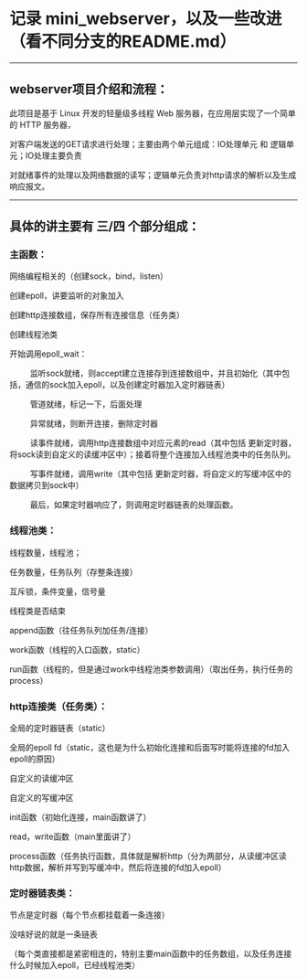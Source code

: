 # 记录 mini_webserver，以及一些改进（看不同分支的README.md）

--------------------------------------------------------------------
## webserver项目介绍和流程：

 此项目是基于 Linux 开发的轻量级多线程 Web 服务器，在应用层实现了一个简单的 HTTP 服务器，
 
 对客户端发送的GET请求进行处理；主要由两个单元组成：IO处理单元 和 逻辑单元；IO处理主要负责
 
 对就绪事件的处理以及网络数据的读写；逻辑单元负责对http请求的解析以及生成响应报文。
 
--------------------------------------------------------------------

## 具体的讲主要有 三/四 个部分组成：

### 主函数：

网络编程相关的（创建sock，bind，listen）

创建epoll，讲要监听的对象加入

创建http连接数组，保存所有连接信息（任务类）

创建线程池类

开始调用epoll_wait：

&emsp; &emsp; 监听sock就绪，则accept建立连接存到连接数组中，并且初始化（其中包括，通信的sock加入epoll，以及创建定时器加入定时器链表）

&emsp; &emsp; 管道就绪，标记一下，后面处理

&emsp; &emsp; 异常就绪，则断开连接，删除定时器

&emsp; &emsp; 读事件就绪，调用http连接数组中对应元素的read（其中包括 更新定时器，将sock读到自定义的读缓冲区中）；接着将整个连接加入线程池类中的任务队列。

&emsp; &emsp; 写事件就绪，调用write（其中包括 更新定时器，将自定义的写缓冲区中的数据拷贝到sock中）

&emsp; &emsp; 最后，如果定时器响应了，则调用定时器链表的处理函数。


### 线程池类：

线程数量，线程池；

任务数量，任务队列（存整条连接）

互斥锁，条件变量，信号量

线程类是否结束

append函数（往任务队列加任务/连接）

work函数（线程的入口函数，static）

run函数（线程的，但是通过work中线程池类参数调用）（取出任务，执行任务的process）


### http连接类（任务类）：

全局的定时器链表（static）

全局的epoll fd（static，这也是为什么初始化连接和后面写时能将连接的fd加入epoll的原因）

自定义的读缓冲区

自定义的写缓冲区

init函数（初始化连接，main函数讲了）

read，write函数（main里面讲了）

process函数（任务执行函数，具体就是解析http（分为两部分，从读缓冲区读http数据，解析并写到写缓冲中，然后将连接的fd加入epoll）


### 定时器链表类：

节点是定时器（每个节点都挂载着一条连接）

没啥好说的就是一条链表

（每个类直接都是紧密相连的，特别主要main函数中的任务数组，以及任务连接什么时候加入epoll，已经线程池类）








